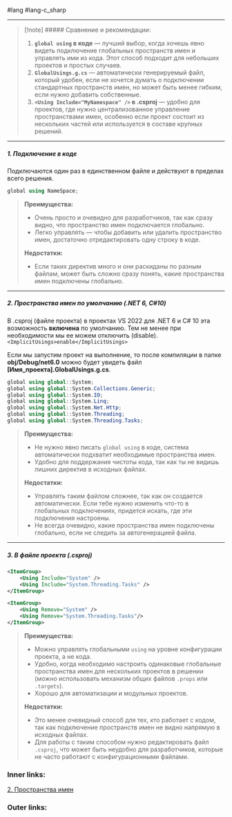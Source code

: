 #lang #lang-c_sharp

---
> [!note] ##### Сравнение и рекомендации:
> 
> 1. **`global using` в коде** — лучший выбор, когда хочешь явно видеть подключение глобальных пространств имен и управлять ими из кода. Этот способ подходит для небольших проектов и простых случаев.
> 2. **`GlobalUsings.g.cs`** — автоматически генерируемый файл, который удобен, если не хочется думать о подключении стандартных пространств имен, но может быть менее гибким, если нужно добавить собственные.
> 3. **`<Using Include="MyNamespace" />` в .csproj** — удобно для проектов, где нужно централизованное управление пространствами имен, особенно если проект состоит из нескольких частей или используется в составе крупных решений.

---

##### 1. Подключение в коде
Подключаются один раз в единственном файле и действуют в пределах всего решения.
```csharp
global using NameSpace;
```

> **Преимущества:**
> - Очень просто и очевидно для разработчиков, так как сразу видно, что пространство имен подключается глобально.
> - Легко управлять — чтобы добавить или удалить пространство имен, достаточно отредактировать одну строку в коде.
>
> **Недостатки:**
> - Если таких директив много и они раскиданы по разным файлам, может быть сложно сразу понять, какие пространства имен подключены глобально.

---

##### 2. Пространства имен по умолчанию (.NET 6, C#10)
В .csproj (файле проекта) в проектах VS 2022 для .NET 6 и C# 10 эта возможность **включена** по умолчанию. Тем не менее при необходимости мы ее можем отключить (disable).
`<ImplicitUsings>enable</ImplicitUsings>`

Если мы запустим проект на выполнение, то после компиляции в папке **obj/Debug/net6.0** можно будет увидеть файл **\[Имя_проекта].GlobalUsings.g.cs**. 

```csharp
global using global::System;
global using global::System.Collections.Generic;
global using global::System.IO;
global using global::System.Linq;
global using global::System.Net.Http;
global using global::System.Threading;
global using global::System.Threading.Tasks;
```

> **Преимущества:**
> - Не нужно явно писать `global using` в коде, система автоматически подхватит необходимые пространства имен.
> - Удобно для поддержания чистоты кода, так как ты не видишь лишних директив в исходных файлах.
> 
> **Недостатки:**
> - Управлять таким файлом сложнее, так как он создается автоматически. Если тебе нужно изменить что-то в глобальных подключениях, придется искать, где эти подключения настроены.
> - Не всегда очевидно, какие пространства имен подключены глобально, если не следить за автогенерацией файла.

---

##### 3. В файле проекта (.csproj)

```xml
<ItemGroup>
	<Using Include="System" />
	<Using Include="System.Threading.Tasks" />
</ItemGroup>

<ItemGroup>
	<Using Remove="System" />
	<Using Remove="System.Threading.Tasks"/>
</ItemGroup>
```

> **Преимущества:**
> - Можно управлять глобальными `using` на уровне конфигурации проекта, а не кода.
> - Удобно, когда необходимо настроить одинаковые глобальные пространства имен для нескольких проектов в решении (можно использовать механизм общих файлов `.props` или `.targets`).
> - Хорошо для автоматизации и модульных проектов.
> 
> **Недостатки:**
> - Это менее очевидный способ для тех, кто работает с кодом, так как подключение пространств имен не видно напрямую в исходных файлах.
> - Для работы с таким способом нужно редактировать файл `.csproj`, что может быть неудобно для разработчиков, которые не часто работают с конфигурационными файлами.

### Inner links:
[2. Пространства имен](1.%20Lang/C-sharp/0.%20Введение/1.%20Области%20видимости/2.%20Пространства%20имен.md)

### Outer links:
